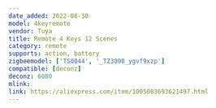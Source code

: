 ```yaml
---
date_added: 2022-08-30
model: 4keyremote
vendor: Tuya
title: Remote 4 Keys 12 Scenes
category: remote
supports: action, battery
zigbeemodel: ['TS0044', '_TZ3000_ygvf9xzp']
compatible: [deconz]
deconz: 6080
mlink: 
link: https://aliexpress.com/item/1005003693621497.html
---
```

